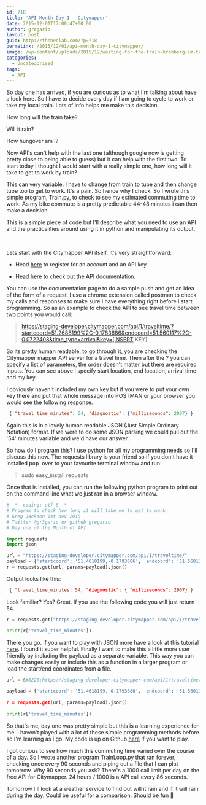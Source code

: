 ```yaml
---
id: 718
title: 'API Month Day 1 - Citymapper'
date: 2015-12-01T17:08:47+00:00
author: gregario
layout: post
guid: http://thebedlab.com/?p=718
permalink: /2015/12/01/api-month-day-1-citymapper/
image: /wp-content/uploads/2015/12/waiting-for-the-train-kronberg-im-taunus.jpg
categories:
  - Uncategorised
tags:
  - API
---
```

So day one has arrived, if you are curious as to what I'm talking about have a look here. So I have to decide every day if I am going to cycle to work or take my local train. Lots of info helps me make this decision.

How long will the train take?
  
Will it rain?
  
How hungover am I?

Now API's can't help with the last one (although google now is getting pretty close to being able to guess) but it can help with the first two. To start today I thought I would start with a really simple one, how long will it take to get to work by train?

This can very variable. I have to change from train to tube and then change tube too to get to work. It's a pain. So hence why I check. So I wrote this simple program, Train.py, to check to see my estimated commuting time to work. As my bike commute is a pretty predictable 44-48 minutes i can then make a decision.

This is a simple piece of code but I'll describe what you need to use an API and the practicalities around using it in python and manipulating its output.

&nbsp;

Lets start with the Citymapper API itself. It's very straightforward:
  
- Head <a href="https://content.citymapper.com/i/897/citymapper-for-developers" target="_blank">here</a> to register for an account and an API key.
  
- Head <a href="https://citymapper.3scale.net/docs" target="_blank">here</a> to check out the API documentation.

You can use the documentation page to do a sample push and get an idea of the form of a request. I use a chrome extension called postman to check my calls and responses to make sure I have everything right before I start programming. So as an example to check the API to see travel time between two points you would call:

> https://staging-developer.citymapper.com/api/1/traveltime/?startcoord=51.2688199%2C-0.1783686&endcoord=51.560117%2C-0.0722408&time_type=arrival&key=[INSERT KEY]

So its pretty human readable, to go through it, you are checking the Citymapper mapper API server for a travel time. Then after the ? you can specify a list of parameters, the order doesn't matter but there are required inputs. You can see above I specify start location, end location, arrival time and my key.

I obviously haven't included my own key but if you were to put your own key there and put that whole message into POSTMAN or your browser you would see the following response.

```json
 { "travel_time_minutes": 54, "diagnostic": {"milliseconds": 2907} }
```

Again this is in a lovely human readable JSON (Just Simple Ordinary Notation) format. If we were to do some JSON parsing we could pull out the '54' minutes variable and we'd have our answer.

So how do I program this? I use python for all my programming needs so I'll discuss this now. The requests library is your friend so if you don't have it installed pop  over to your favourite terminal window and run:

> sudo easy_install requests

Once that is installed, you can run the following python program to print out on the command line what we just ran in a browser window.

```python
# -*- coding: utf-8 -*-
# Program to check how long it will take me to get to work
# Greg Jackson 1st dev 2015
# Twitter @gr3gario or github gregario
# Day one of the Month of API

import requests
import json 

url = "https://staging-developer.citymapper.com/api/1/traveltime/"
payload = {'startcoord': '51.4618199,-0.1793686', 'endcoord': '51.560117,-0.0722408','time_type':'arrival','key':'INSERTKEY'}
r = requests.get(url, params=payload).json()

```

Output looks like this:

```json
 { "travel_time_minutes: 54, "diagnostic": { "milliseconds": 2907} }
```

Look familiar? Yes? Great. If you use the following code you will just return 54.

```python
r = requests.get("https://staging-developer.citymapper.com/api/1/traveltime/?startcoord=51.2188199%2C-0.1013686&endcoord=51.560117%2C-0.0722408&time_type=arrival&key=[INSERTKEYHERE]").json()

print(r['travel_time_minutes'])
```

There you go. If you want to play with JSON more have a look at this tutorial <a href="http://docs.python-guide.org/en/latest/scenarios/json/" target="_blank">here</a>. I found it super helpful. Finally I want to make this a little more user friendly by including the payload as a separate variable. This way you can make changes easily or include this as a function in a larger program or load the start/end coordinates from a file.
```python
url = &#8220;https://staging-developer.citymapper.com/api/1/traveltime/&#8221;
  
payload = {'startcoord': '51.4618199,-0.1793686', 'endcoord': '51.560117,-0.0722408&#8242;,'time_type':'arrival','key':'INSERTKEYHERE'}
  
r = requests.get(url, params=payload).json()
  
print(r['travel_time_minutes'])

```
So that's me, day one was pretty simple but this is a learning experience for me. I haven't played with a lot of these simple programming methods before so I'm learning as I go. My code is up on Github <a href="https://github.com/gregario/API-Month/tree/master/Day%201%20-%20Time%20to%20train" target="_blank">here</a> if you want to play.

I got curious to see how much this commuting time varied over the course of a day. So I wrote another program TrainLoop.py that ran forever, checking once every 90 seconds and piping out a file that I can plot tomorrow. Why 90 seconds you ask? There's a 1000 call limit per day on the free API for Citymapper. 24 hours / 1000 is a API call every 86 seconds.

Tomorrow I'll look at a weather service to find out will it rain and if it will rain during the day. Could be useful for a comparison. Should be fun 🙂